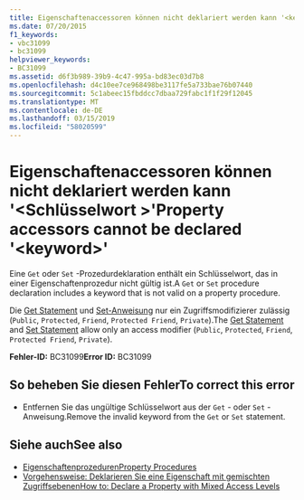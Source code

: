 ```yaml
---
title: Eigenschaftenaccessoren können nicht deklariert werden kann '<keyword>"
ms.date: 07/20/2015
f1_keywords:
- vbc31099
- bc31099
helpviewer_keywords:
- BC31099
ms.assetid: d6f3b989-39b9-4c47-995a-bd83ec03d7b8
ms.openlocfilehash: d4c10ee7ce968498be3117fe5a733bae76b07440
ms.sourcegitcommit: 5c1abeec15fbddcc7dbaa729fabc1f1f29f12045
ms.translationtype: MT
ms.contentlocale: de-DE
ms.lasthandoff: 03/15/2019
ms.locfileid: "58020599"
---
```

# <a name="property-accessors-cannot-be-declared-keyword"></a><span data-ttu-id="3d277-102">Eigenschaftenaccessoren können nicht deklariert werden kann '\<Schlüsselwort >'</span><span class="sxs-lookup"><span data-stu-id="3d277-102">Property accessors cannot be declared '\<keyword>'</span></span>
<span data-ttu-id="3d277-103">Eine `Get` oder `Set` -Prozedurdeklaration enthält ein Schlüsselwort, das in einer Eigenschaftenprozedur nicht gültig ist.</span><span class="sxs-lookup"><span data-stu-id="3d277-103">A `Get` or `Set` procedure declaration includes a keyword that is not valid on a property procedure.</span></span>  
  
 <span data-ttu-id="3d277-104">Die [Get Statement](../../visual-basic/language-reference/statements/get-statement.md) und [Set-Anweisung](../../visual-basic/language-reference/statements/set-statement.md) nur ein Zugriffsmodifizierer zulässig (`Public`, `Protected`, `Friend`, `Protected Friend`, `Private`).</span><span class="sxs-lookup"><span data-stu-id="3d277-104">The [Get Statement](../../visual-basic/language-reference/statements/get-statement.md) and [Set Statement](../../visual-basic/language-reference/statements/set-statement.md) allow only an access modifier (`Public`, `Protected`, `Friend`, `Protected Friend`, `Private`).</span></span>  
  
 <span data-ttu-id="3d277-105">**Fehler-ID:** BC31099</span><span class="sxs-lookup"><span data-stu-id="3d277-105">**Error ID:** BC31099</span></span>  
  
## <a name="to-correct-this-error"></a><span data-ttu-id="3d277-106">So beheben Sie diesen Fehler</span><span class="sxs-lookup"><span data-stu-id="3d277-106">To correct this error</span></span>  
  
-   <span data-ttu-id="3d277-107">Entfernen Sie das ungültige Schlüsselwort aus der `Get` - oder `Set` -Anweisung.</span><span class="sxs-lookup"><span data-stu-id="3d277-107">Remove the invalid keyword from the `Get` or `Set` statement.</span></span>  
  
## <a name="see-also"></a><span data-ttu-id="3d277-108">Siehe auch</span><span class="sxs-lookup"><span data-stu-id="3d277-108">See also</span></span>

- [<span data-ttu-id="3d277-109">Eigenschaftenprozeduren</span><span class="sxs-lookup"><span data-stu-id="3d277-109">Property Procedures</span></span>](../../visual-basic/programming-guide/language-features/procedures/property-procedures.md)
- [<span data-ttu-id="3d277-110">Vorgehensweise: Deklarieren Sie eine Eigenschaft mit gemischten Zugriffsebenen</span><span class="sxs-lookup"><span data-stu-id="3d277-110">How to: Declare a Property with Mixed Access Levels</span></span>](../../visual-basic/programming-guide/language-features/procedures/how-to-declare-a-property-with-mixed-access-levels.md)
